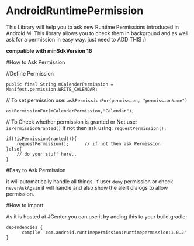 # AndroidRuntimePermission

This Library will help you to ask new Runtime Permissions introduced in Android M. This library allows you to check them in background and as well ask for a permission in easy way. just need to ADD THIS :)

**compatible with minSdkVersion 16**

#How to Ask Permission 


//Define Permission

    public final String mCalenderPermission = Manifest.permission.WRITE_CALENDAR;
  
// To set permission use:  `askPermissionFor(permission, "permissionName")`

    askPermissionFor(mCalenderPermission,"Calendar");     
    
// To Check whether permission is granted or Not use: `isPermissionGranted()` if not then ask using: `requestPermission();`

    if(!isPermissionGranted()){
        requestPermission();      // if not then ask Permission
    }else{
        // do your stuff here..
    }
    

#Easy to Ask Permission

it will automatically handle all things. if user `deny` permission or check `neverAskAgain` it will handle and also show the alert dialogs to allow permission.

#How to import

As it is hosted at JCenter you can use it by adding this to your build.gradle:

    dependencies {
          compile 'com.android.runtimepermission:runtimepermission:1.0.2'
    }


